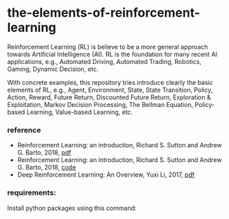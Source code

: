 # the-elements-of-reinforcement-learning
Reinforcement Learning (RL) is believe to be a more general approach towards Artificial Intelligence (AI). RL is the foundation for many recent AI applications, e.g., Automated Driving, Automated Trading, Robotics, Gaming, Dynamic Decision, etc. 

With concrete examples, this repository tries introduce clearly the basic elements of RL, e.g., Agent, Environment, State, State Transition, Policy, Action, Reward, Future Return, Discounted Future Return, Exploration &amp; Exploitation, Markov Decision Processing, The Bellman Equation, Policy-based Learning, Value-based Learning, etc. 

### reference
* Reinforcement Learning: an introduction, Richard S. Sutton and Andrew G. Barto, 2018, [pdf](https://drive.google.com/file/d/1xeUDVGWGUUv1-ccUMAZHJLej2C7aAFWY/view) 
* Reinforcement Learning: an introduction, Richard S. Sutton and Andrew G. Barto, 2018, [code](https://github.com/ykaitao/reinforcement-learning-an-introduction)
* Deep Reinforcement Learning: An Overview, Yuxi Li, 2017, [pdf](https://arxiv.org/abs/1701.07274)

### requirements:
Install python packages using this command:
```pip install numpy scipy pandas matplotlib sklearn pillow
```
